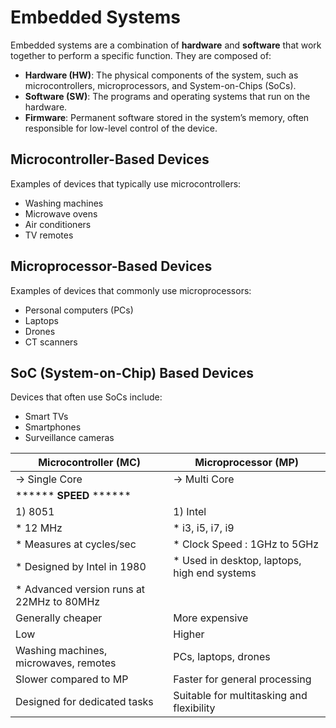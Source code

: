 # Embedded Systems

Embedded systems are a combination of **hardware** and **software** that work together to perform a specific function. They are composed of:

- **Hardware (HW)**: The physical components of the system, such as microcontrollers, microprocessors, and System-on-Chips (SoCs).
- **Software (SW)**: The programs and operating systems that run on the hardware.
- **Firmware**: Permanent software stored in the system’s memory, often responsible for low-level control of the device.

## Microcontroller-Based Devices

Examples of devices that typically use microcontrollers:

- Washing machines  
- Microwave ovens  
- Air conditioners  
- TV remotes

## Microprocessor-Based Devices

Examples of devices that commonly use microprocessors:

- Personal computers (PCs)  
- Laptops  
- Drones  
- CT scanners

## SoC (System-on-Chip) Based Devices

Devices that often use SoCs include:

- Smart TVs  
- Smartphones  
- Surveillance cameras


| Microcontroller (MC)                      | Microprocessor (MP)                     |
|-------------------------------------------|-----------------------------------------|
|   -> Single Core                          |   -> Multi Core                         |
|    ******  **SPEED**  ******              |                                         |
| 1) 8051                                   | 1) Intel
|   * 12 MHz                                |   * i3, i5, i7, i9                        |
|   * Measures at cycles/sec                |   * Clock Speed : 1GHz to 5GHz            |
|   * Designed by Intel in 1980             |   * Used in desktop, laptops, high end systems    |
|   * Advanced version runs at 22MHz to 80MHz   |  
| Generally cheaper                         | More expensive                          |
| Low                                       | Higher                                  |
| Washing machines, microwaves, remotes     | PCs, laptops, drones                    |
| Slower compared to MP                     | Faster for general processing           |
| Designed for dedicated tasks              | Suitable for multitasking and flexibility |


